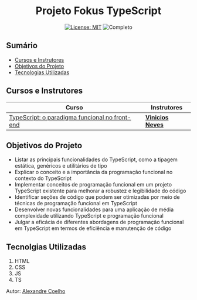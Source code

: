 <h1 align="center"> Projeto Fokus TypeScript </h1>

<div align="center">

  <a href="https://github.com/coelhoalexandre/projeto-alura-ts-fokus/blob/master/LICENSE" target="_blank"><img src="https://img.shields.io/badge/License-MIT-yellow.svg" alt="License: MIT"></a> <img src="https://img.shields.io/badge/Completo-lightgreen.svg" alt="Completo">

</div>

## Sumário

- [Cursos e Instrutores](#cursos-e-instrutores)
- [Objetivos do Projeto](#objetivos-do-projeto)
- [Tecnologias Utilizadas](#tecnolgias-utilizadas)

## Cursos e Instrutores

|Curso|Instrutores|
|---|---|
|[TypeScript: o paradigma funcional no front-end](https://cursos.alura.com.br/course/typescript-paradigma-funcional-front-end)|[**Vinicios Neves**](https://github.com/viniciosneves)|


## Objetivos do Projeto

- Listar as principais funcionalidades do TypeScript, como a tipagem estática, genéricos e utilitários de tipo
- Explicar o conceito e a importância da programação funcional no contexto do TypeScript
- Implementar conceitos de programação funcional em um projeto TypeScript existente para melhorar a robustez e legibilidade do código
- Identificar seções de código que podem ser otimizadas por meio de técnicas de programação funcional em TypeScript
- Desenvolver novas funcionalidades para uma aplicação de média complexidade utilizando TypeScript e programação funcional
- Julgar a eficácia de diferentes abordagens de programação funcional em TypeScript em termos de eficiência e manutenção de código

## Tecnolgias Utilizadas

1. HTML
2. CSS
3. JS
4. TS

Autor: [Alexandre Coelho](https://github.com/coelhoalexandre)

